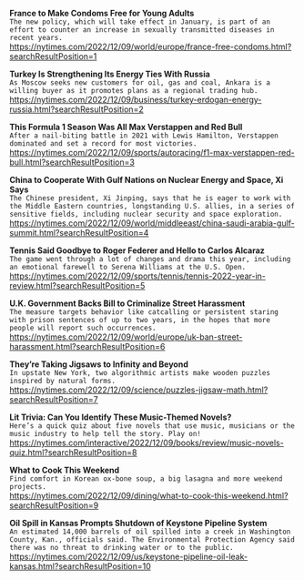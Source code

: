 **France to Make Condoms Free for Young Adults**\
`The new policy, which will take effect in January, is part of an effort to counter an increase in sexually transmitted diseases in recent years.`\
https://nytimes.com/2022/12/09/world/europe/france-free-condoms.html?searchResultPosition=1

**Turkey Is Strengthening Its Energy Ties With Russia**\
`As Moscow seeks new customers for oil, gas and coal, Ankara is a willing buyer as it promotes plans as a regional trading hub.`\
https://nytimes.com/2022/12/09/business/turkey-erdogan-energy-russia.html?searchResultPosition=2

**This Formula 1 Season Was All Max Verstappen and Red Bull**\
`After a nail-biting battle in 2021 with Lewis Hamilton, Verstappen dominated and set a record for most victories.`\
https://nytimes.com/2022/12/09/sports/autoracing/f1-max-verstappen-red-bull.html?searchResultPosition=3

**China to Cooperate With Gulf Nations on Nuclear Energy and Space, Xi Says**\
`The Chinese president, Xi Jinping, says that he is eager to work with the Middle Eastern countries, longstanding U.S. allies, in a series of sensitive fields, including nuclear security and space exploration.`\
https://nytimes.com/2022/12/09/world/middleeast/china-saudi-arabia-gulf-summit.html?searchResultPosition=4

**Tennis Said Goodbye to Roger Federer and Hello to Carlos Alcaraz**\
`The game went through a lot of changes and drama this year, including an emotional farewell to Serena Williams at the U.S. Open.`\
https://nytimes.com/2022/12/09/sports/tennis/tennis-2022-year-in-review.html?searchResultPosition=5

**U.K. Government Backs Bill to Criminalize Street Harassment**\
`The measure targets behavior like catcalling or persistent staring with prison sentences of up to two years, in the hopes that more people will report such occurrences.`\
https://nytimes.com/2022/12/09/world/europe/uk-ban-street-harassment.html?searchResultPosition=6

**They’re Taking Jigsaws to Infinity and Beyond**\
`In upstate New York, two algorithmic artists make wooden puzzles inspired by natural forms.`\
https://nytimes.com/2022/12/09/science/puzzles-jigsaw-math.html?searchResultPosition=7

**Lit Trivia: Can You Identify These Music-Themed Novels?**\
`Here’s a quick quiz about five novels that use music, musicians or the music industry to help tell the story. Play on!`\
https://nytimes.com/interactive/2022/12/09/books/review/music-novels-quiz.html?searchResultPosition=8

**What to Cook This Weekend**\
`Find comfort in Korean ox-bone soup, a big lasagna and more weekend projects.`\
https://nytimes.com/2022/12/09/dining/what-to-cook-this-weekend.html?searchResultPosition=9

**Oil Spill in Kansas Prompts Shutdown of Keystone Pipeline System**\
`An estimated 14,000 barrels of oil spilled into a creek in Washington County, Kan., officials said. The Environmental Protection Agency said there was no threat to drinking water or to the public.`\
https://nytimes.com/2022/12/09/us/keystone-pipeline-oil-leak-kansas.html?searchResultPosition=10

